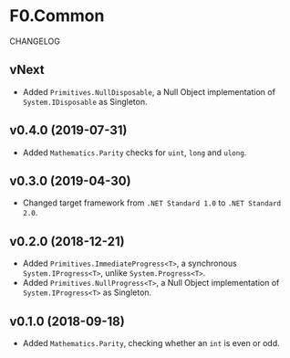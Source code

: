 # F0.Common
CHANGELOG

## vNext
- Added `Primitives.NullDisposable`, a Null Object implementation of `System.IDisposable` as Singleton.

## v0.4.0 (2019-07-31)
- Added `Mathematics.Parity` checks for `uint`, `long` and `ulong`.

## v0.3.0 (2019-04-30)
- Changed target framework from `.NET Standard 1.0` to `.NET Standard 2.0`.

## v0.2.0 (2018-12-21)
- Added `Primitives.ImmediateProgress<T>`, a synchronous `System.IProgress<T>`, unlike `System.Progress<T>`.
- Added `Primitives.NullProgress<T>`, a Null Object implementation of `System.IProgress<T>` as Singleton.

## v0.1.0 (2018-09-18)
- Added `Mathematics.Parity`, checking whether an `int` is even or odd.
